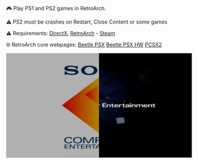 🎮 Play PS1 and PS2 games in RetroArch.

⚠ PS2 must be crashes on Restart, Close Content or some games

⚠ Requirements: [DirectX](https://www.microsoft.com/download/details.aspx?id=35), [RetroArch](https://retroarch.com/index.php?page=platforms) - [Steam](https://store.steampowered.com/app/1118310/RetroArch/)

🌐 RetroArch core webpages: [Beetle PSX](https://docs.libretro.com/library/beetle_psx/) [Beetle PSX HW](https://docs.libretro.com/library/beetle_psx_hw/) [PCSX2](https://docs.libretro.com/library/pcsx2/)

![](https://github.com/sevcator/PS1-and-PS2-for-Retroarch/blob/main/image.png?raw=true)
